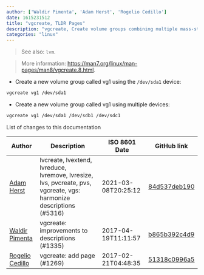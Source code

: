 ```yaml
---
author: ['Waldir Pimenta', 'Adam Herst', 'Rogelio Cedillo']
date: 1615231512
title: "vgcreate, TLDR Pages"
description: "vgcreate, Create volume groups combining multiple mass-storage devices."
categories: "linux"
---
```

> See also: `lvm`.

> More information: <https://man7.org/linux/man-pages/man8/vgcreate.8.html>.

- Create a new volume group called vg1 using the `/dev/sda1` device:

```bash
vgcreate vg1 /dev/sda1
```

- Create a new volume group called vg1 using multiple devices:

```bash
vgcreate vg1 /dev/sda1 /dev/sdb1 /dev/sdc1
```
List of changes to this documentation


Author | Description | ISO 8601 Date | GitHub link
------|-----|-----|-----
[Adam Herst](mailto:adamherst@adamherst.com) | lvcreate, lvextend, lvreduce, lvremove, lvresize, lvs, pvcreate, pvs, vgcreate, vgs: harmonize descriptions (#5316) | 2021-03-08T20:25:12 | [84d537deb190](https://github.com/tldr-pages/tldr/commit/84d537deb1902fcde2a9a997dc5ec2a859a31ad7)
[Waldir Pimenta](mailto:waldyrious@gmail.com) | vgcreate: improvements to descriptions (#1335) | 2017-04-19T11:11:57 | [b865b392c4d9](https://github.com/tldr-pages/tldr/commit/b865b392c4d932b1f63a873517dfc53a972ff4ea)
[Rogelio Cedillo](mailto:rogelio.cedillo.rivera@gmail.com) | vgcreate: add page (#1269) | 2017-02-21T04:48:35 | [51318c0996a5](https://github.com/tldr-pages/tldr/commit/51318c0996a5f558054c249f6bac3b714a99e4a4)

